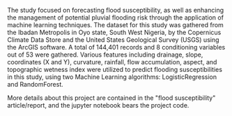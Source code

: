 The study focused on forecasting flood susceptibility, as well as enhancing the management of potential pluvial flooding risk through the application of machine learning techniques. The dataset for this study was gathered from the Ibadan Metropolis in Oyo state, South West Nigeria, by the Copernicus Climate Data Store and the United States Geological Survey (USGS) using the ArcGIS software. A total of 144,401 records and 8 conditioning variables out of 53 were gathered. Various features including drainage, slope, coordinates (X and Y), curvature, rainfall, flow accumulation, aspect, and topographic wetness index were utilized to predict flooding susceptibilities in this study, using two Machine Learning algorithms: LogisticRegression and RandomForest.

More details about this project are contained in the "flood susceptibility" article/report, and the jupyter notebook bears the project code.
